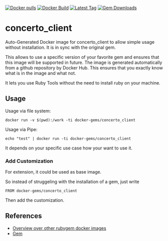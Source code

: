 [![Docker pulls](https://img.shields.io/docker/pulls/rubygem/concerto_client.svg)](https://hub.docker.com/r/rubygem/concerto_client/)
[![Docker Build](https://img.shields.io/docker/automated/rubygem/concerto_client.svg)](https://hub.docker.com/r/rubygem/concerto_client/)
[![Latest Tag](https://img.shields.io/github/tag/docker-rubygem/concerto_client.svg)](https://hub.docker.com/r/rubygem/concerto_client/)
[![Gem Downloads](https://img.shields.io/gem/dt/concerto_client.svg)](https://rubygems.org/gems/concerto_client/)
# concerto_client

Auto-Generated Docker image for concerto_client to allow simple usage without installation.
It is in sync with the original gem.

This allows to use a specific version of your favorite gem and ensures that this image will be supported in future.
The image is generated automatically from a github repository by Docker Hub.
This ensures that you exactly know what is in the image and what not.

It lets you use Ruby Tools without the need to install ruby on your machine.

## Usage

Usage via file system:

`docker run -v $(pwd):/work -ti docker-gems/concerto_client`

Usage via Pipe:

`echo "test" | docker run -ti docker-gems/concerto_client`

It depends on your specific use case how your want to use it.

### Add Customization

For extension, it could be used as base image.

So instead of struggeling with the installation of a gem, just write

`FROM docker-gems/concerto_client`

Then add the customization.

## References

 - [Overview over other rubygem docker images](https://github.com/thinkbot/docker-rubygem)
 - [Gem](https://rubygems.org/gems/concerto_client/)
